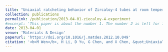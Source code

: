 ```yaml
---
title: "Uniaxial ratcheting behavior of Zircaloy-4 tubes at room temperature"
collection: publications
permalink: /publication/2013-04-01-ziecaloy-4-experiment
#excerpt: 'This paper is about the number 1. The number 2 is left for future work.'
date: 2013-04-01
venue: 'Materials & Design'
paperurl: 'https://doi.org/10.1016/j.matdes.2012.10.049'
citation: '<b>M Wen</b>, H Li, D Yu, G Chen, and X Chen, &quot;Uniaxial ratcheting behavior of Zircaloy-4 tubes at room temperature,&quot; <i>Mater. Des.,</i> 46, 426-434 (2013).'
---
```


